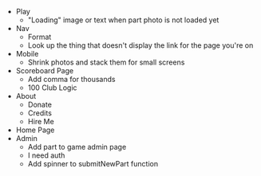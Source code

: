 - Play
    - "Loading" image or text when part photo is not loaded yet
- Nav
    - Format
    - Look up the thing that doesn't display the link for the page you're on
- Mobile
    - Shrink photos and stack them for small screens
- Scoreboard Page
    - Add comma for thousands
    - 100 Club Logic
- About
    - Donate
    - Credits
    - Hire Me
- Home Page
- Admin
    - Add part to game admin page
    - I need auth
    - Add spinner to submitNewPart function